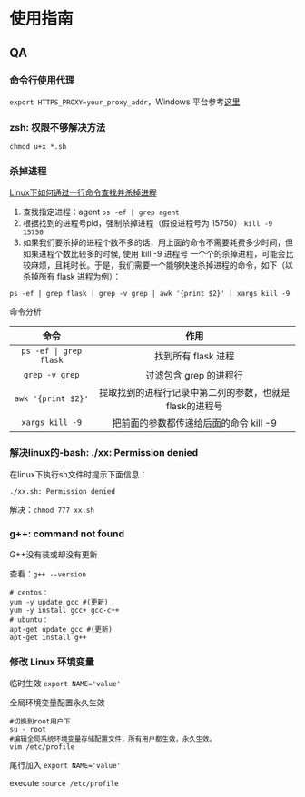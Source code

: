 # 使用指南

## QA

### 命令行使用代理

`export HTTPS_PROXY=your_proxy_addr`，Windows 平台参考[这里](../windows/tips#qa)

### zsh: 权限不够解决方法

`chmod u+x *.sh`

### 杀掉进程

[Linux下如何通过一行命令查找并杀掉进程](https://www.cnblogs.com/wintest/p/12749090.html)

1. 查找指定进程：agent `ps -ef | grep agent`
2. 根据找到的进程号pid，强制杀掉进程（假设进程号为 15750） `kill -9 15750`
3. 如果我们要杀掉的进程个数不多的话，用上面的命令不需要耗费多少时间，但如果进程个数比较多的时候,
  使用 kill -9 进程号 一个个的杀掉进程，可能会比较麻烦，且耗时长。于是，我们需要一个能够快速杀掉进程的命令，如下（以杀掉所有 flask 进程为例）：

```shell
ps -ef | grep flask | grep -v grep | awk '{print $2}' | xargs kill -9
```

命令分析

|命令 |作用|
|:--:|:--:|
|`ps -ef \| grep flask` |找到所有 flask 进程|
|`grep -v grep` |过滤包含 grep 的进程行|
|`awk '{print $2}'` |提取找到的进程行记录中第二列的参数，也就是flask的进程号|
|`xargs kill -9` |把前面的参数都传递给后面的命令 kill -9|

### 解决linux的-bash: ./xx: Permission denied

在linux下执行sh文件时提示下面信息：

```shell
./xx.sh: Permission denied
```

解决：`chmod 777 xx.sh`

### g++: command not found

G++没有装或却没有更新

查看：`g++ --version`

```shell
# centos：
yum -y update gcc #(更新)
yum -y install gcc+ gcc-c++
# ubuntu：
apt-get update gcc #(更新)
apt-get install g++
```

### 修改 Linux 环境变量

临时生效 `export NAME='value'`

全局环境变量配置永久生效

```shell
#切换到root用户下
su - root
#编辑全局系统环境变量存储配置文件，所有用户都生效，永久生效。
vim /etc/profile
```

尾行加入 `export NAME='value'`

execute `source /etc/profile`
